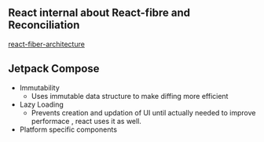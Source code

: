 ## React internal about React-fibre and Reconciliation
[react-fiber-architecture](https://github.com/acdlite/react-fiber-architecture)

## Jetpack Compose
- Immutability
  - Uses immutable data structure to make diffing more efficient
- Lazy Loading
  - Prevents creation and updation of UI until actually needed to improve performace , react uses it as well.
- Platform specific components